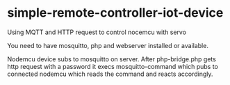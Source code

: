 # simple-remote-controller-iot-device
Using MQTT and HTTP request to control nocemcu with servo

You need to have mosquitto, php and webserver installed or available.

Nodemcu device subs to mosquitto on server. After php-bridge.php gets http request with a password it execs mosquitto-command which pubs to connected nodemcu which reads the command and reacts accordingly.

